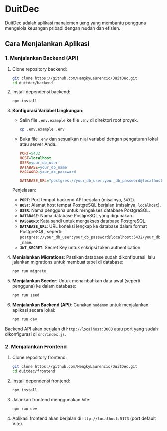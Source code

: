 # DuitDec

DuitDec adalah aplikasi manajemen uang yang membantu pengguna mengelola keuangan pribadi dengan mudah dan efisien.

## Cara Menjalankan Aplikasi

### 1. Menjalankan Backend (API)

1. Clone repository backend:
    ```bash
    git clone https://github.com/HengkyLaurencio/DuitDec.git
    cd duitdec/backend
    ```

2. Install dependensi backend:
    ```bash
    npm install
    ```

3. **Konfigurasi Variabel Lingkungan**:
   
   - Salin file `.env.example` ke file `.env` di direktori root proyek.
   
     ```bash
     cp .env.example .env
     ```

   - Buka file `.env` dan sesuaikan nilai variabel dengan pengaturan lokal atau server Anda.
   
     ```ini
     PORT=5432
     HOST=localhost
     USER=your_db_user
     DATABASE=your_db_name
     PASSWORD=your_db_password

     DATABASE_URL="postgres://your_db_user:your_db_password@localhost:5432/your_db_name"
     ```

   Penjelasan:
   - **`PORT`**: Port tempat backend API berjalan (misalnya, `5432`).
   - **`HOST`**: Alamat host tempat PostgreSQL berjalan (misalnya, `localhost`).
   - **`USER`**: Nama pengguna untuk mengakses database PostgreSQL.
   - **`DATABASE`**: Nama database PostgreSQL yang digunakan.
   - **`PASSWORD`**: Kata sandi untuk mengakses database PostgreSQL.
   - **`DATABASE_URL`**: URL koneksi lengkap ke database dalam format PostgreSQL, seperti:  
     `postgres://your_db_user:your_db_password@localhost:5432/your_db_name`.
   - **`JWT_SECRET`**: Secret Key untuk enkripsi token authentication.

4. **Menjalankan Migrations**: Pastikan database sudah dikonfigurasi, lalu jalankan migrations untuk membuat tabel di database:
    ```bash
    npm run migrate
    ```

5. **Menjalankan Seeder**: Untuk menambahkan data awal (seperti pengguna) ke dalam database:
    ```bash
    npm run seed
    ```

6. **Menjalankan Backend (API)**: Gunakan `nodemon` untuk menjalankan aplikasi secara lokal:
    ```bash
    npm run dev
    ```

Backend API akan berjalan di `http://localhost:3000` atau port yang sudah dikonfigurasi di `src/index.js`.

### 2. Menjalankan Frontend

1. Clone repository frontend:
    ```bash
    git clone https://github.com/HengkyLaurencio/DuitDec.git
    cd duitdec/frontend
    ```

2. Install dependensi frontend:
    ```bash
    npm install
    ```

3. Jalankan frontend menggunakan Vite:
    ```bash
    npm run dev
    ```

4. Aplikasi frontend akan berjalan di `http://localhost:5173` (port default Vite).

